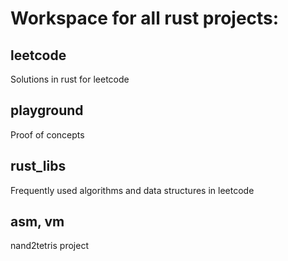 # Workspace for all rust projects:
## leetcode
Solutions in rust for leetcode
## playground
Proof of concepts
## rust_libs 
Frequently used algorithms and data structures in leetcode
## asm, vm
nand2tetris project